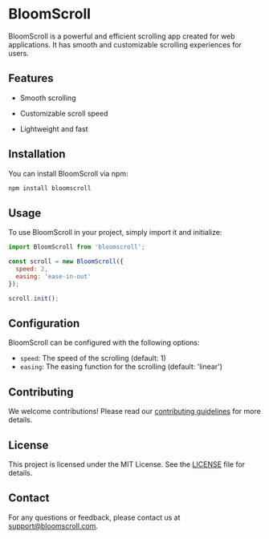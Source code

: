 # BloomScroll

BloomScroll is a powerful and efficient scrolling app created for web applications. It has smooth and customizable scrolling experiences for users.

## Features

- Smooth scrolling
- Customizable scroll speed

- Lightweight and fast

## Installation

You can install BloomScroll via npm:

```bash
npm install bloomscroll
```

## Usage

To use BloomScroll in your project, simply import it and initialize:

```javascript
import BloomScroll from 'bloomscroll';

const scroll = new BloomScroll({
  speed: 2,
  easing: 'ease-in-out'
});

scroll.init();
```

## Configuration

BloomScroll can be configured with the following options:

- `speed`: The speed of the scrolling (default: 1)
- `easing`: The easing function for the scrolling (default: 'linear')

## Contributing

We welcome contributions! Please read our [contributing guidelines](CONTRIBUTING.md) for more details.

## License

This project is licensed under the MIT License. See the [LICENSE](LICENSE) file for details.

## Contact

For any questions or feedback, please contact us at support@bloomscroll.com.
